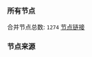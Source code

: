 ### 所有节点
合并节点总数: `1274`
[节点链接](https://raw.githubusercontent.com/rzhy1/11/master/sub/sub_merge_base64.txt)

### 节点来源